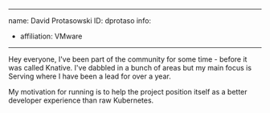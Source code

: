 -------------------------------------------------------------
name: David Protasowski
ID: dprotaso
info:
  - affiliation: VMware
-------------------------------------------------------------

Hey everyone, I've been part of the community for some time - 
before it was called Knative. I've dabbled in a bunch of areas 
but my main focus is Serving where I have been a lead for over a year.

My motivation for running is to help the project position itself
as a better developer experience than raw Kubernetes.
